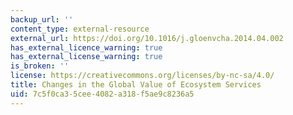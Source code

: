 ```yaml
---
backup_url: ''
content_type: external-resource
external_url: https://doi.org/10.1016/j.gloenvcha.2014.04.002
has_external_licence_warning: true
has_external_license_warning: true
is_broken: ''
license: https://creativecommons.org/licenses/by-nc-sa/4.0/
title: Changes in the Global Value of Ecosystem Services
uid: 7c5f0ca3-5cee-4082-a318-f5ae9c8236a5
---
```

